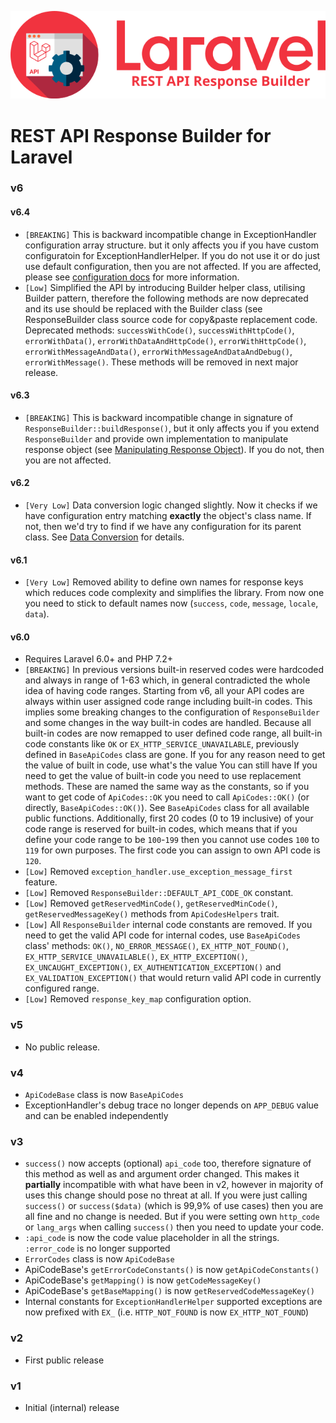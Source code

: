 ![REST API Response Builder for Laravel](img/logo.png)

# REST API Response Builder for Laravel #

### v6 ###

#### v6.4 ####
 * `[BREAKING]` This is backward incompatible change in ExceptionHandler configuration array structure.
   but it only affects you if you have custom configuratoin for ExceptionHandlerHelper. If you do not use
   it or do just use default configuration, then you are not affected. If you are affected, please see
   [configuration docs](config.md) for more information.
 * `[Low]` Simplified the API by introducing Builder helper class, utilising Builder pattern, therefore the 
   following methods are now deprecated and its use should be replaced with the Builder class (see
   ResponseBuilder class source code for copy&paste replacement code. Deprecated methods: `successWithCode()`,
   `successWithHttpCode()`, `errorWithData()`, `errorWithDataAndHttpCode()`, `errorWithHttpCode()`, 
   `errorWithMessageAndData()`, `errorWithMessageAndDataAndDebug()`, `errorWithMessage()`. These methods
   will be removed in next major release. 

#### v6.3 ####
 * `[BREAKING]` This is backward incompatible change in signature of `ResponseBuilder::buildResponse()`, but it only affects
   you if you extend `ResponseBuilder` and provide own implementation to manipulate response object
   (see [Manipulating Response Object](docs.md#manipulating-response-object)). If you do not, then you are not affected.

#### v6.2 ####
 * `[Very Low]` Data conversion logic changed slightly. Now it checks if we have configuration entry matching **exactly** the
  object's class name. If not, then we'd try to find if we have any configuration for its parent class.
  See [Data Conversion](docs.md#data-conversion) for details.

#### v6.1 ####
 * `[Very Low]` Removed ability to define own names for response keys which reduces code complexity and simplifies the
 library. From now one you need to stick to default names now (`success`, `code`, `message`, `locale`, `data`).

#### v6.0 ####

 * Requires Laravel 6.0+ and PHP 7.2+
 * `[BREAKING]` In previous versions built-in reserved codes were hardcoded and always in range of 1-63 which, in general
 contradicted the whole idea of having code ranges. Starting from v6, all your API codes are always within user assigned code range
 including built-in codes. This implies some breaking changes to the configuration of `ResponseBuilder` and some changes
 in the way built-in codes are handled. Because all built-in codes are now remapped to user defined code range, all built-in code
 constants like `OK` or `EX_HTTP_SERVICE_UNAVAILABLE`, previously defined in `BaseApiCodes` class are gone. If you for any reason
 need to get the value of built in code, use  what's the value You can still have If you need to get the value of
 built-in code you need to use replacement methods. These are named the same way as the constants, so if you want to get code 
 of `ApiCodes::OK` you need to call `ApiCodes::OK()` (or directly, `BaseApiCodes::OK()`). See `BaseApiCodes` class for all
 available public functions. Additionally, first 20 codes (0 to 19 inclusive) of your code range is reserved for built-in codes, 
 which means that if you define your code range to be `100`-`199` then you cannot use codes `100` to `119` for own purposes.
 The first code you can assign to own API code is `120`. 
 * `[Low]` Removed `exception_handler.use_exception_message_first` feature.
 * `[Low]` Removed `ResponseBuilder::DEFAULT_API_CODE_OK` constant.
 * `[Low]` Removed `getReservedMinCode()`, `getReservedMinCode()`, `getReservedMessageKey()` methods from `ApiCodesHelpers` trait.
 * `[Low]` All `ResponseBuilder` internal code constants are removed. If you need to get the valid API code for internal codes, 
 use `BaseApiCodes` class' methods: `OK()`, `NO_ERROR_MESSAGE()`, `EX_HTTP_NOT_FOUND()`, `EX_HTTP_SERVICE_UNAVAILABLE()`,
 `EX_HTTP_EXCEPTION()`, `EX_UNCAUGHT_EXCEPTION()`, `EX_AUTHENTICATION_EXCEPTION()` and `EX_VALIDATION_EXCEPTION()` that would
 return valid API code in currently configured range.
 * `[Low]` Removed `response_key_map` configuration option.
			
### v5 ###

 * No public release.


### v4 ###

 * `ApiCodeBase` class is now `BaseApiCodes`
 * ExceptionHandler's debug trace no longer depends on `APP_DEBUG` value and can be enabled independently


### v3 ###

 * `success()` now accepts (optional) `api_code` too, therefore signature of this method as well as and argument
 order changed. This makes it **partially** incompatible with what have been in v2, however in majority of uses
 this change should pose no threat at all. If you were just calling `success()` or `success($data)` (which is 
 99,9% of use cases) then you are all fine and no change is needed. But if you were setting own 
 `http_code` or `lang_args` when calling `success()` then you need to update your code. 
 * `:api_code` is now the code value placeholder in all the strings. `:error_code` is no longer supported
 * `ErrorCodes` class is now `ApiCodeBase`
 * ApiCodeBase's `getErrorCodeConstants()` is now `getApiCodeConstants()`
 * ApiCodeBase's `getMapping()` is now `getCodeMessageKey()`
 * ApiCodeBase's `getBaseMapping()` is now `getReservedCodeMessageKey()`
 * Internal constants for `ExceptionHandlerHelper` supported exceptions are now prefixed with `EX_` (i.e. `HTTP_NOT_FOUND`
 is now `EX_HTTP_NOT_FOUND`)


### v2 ###

 * First public release


### v1 ###

 * Initial (internal) release
